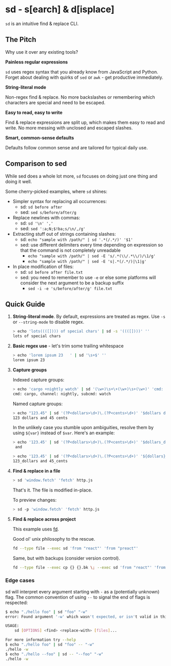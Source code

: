 # sd - s[earch] & d[isplace]

`sd` is an intuitive find & replace CLI.

## The Pitch

Why use it over any existing tools?

**Painless regular expressions**

`sd` uses regex syntax that you already know from JavaScript and Python. Forget
about dealing with quirks of `sed` or `awk` - get productive immediately.

**String-literal mode**

Non-regex find & replace. No more backslashes or remembering which characters
are special and need to be escaped.

**Easy to read, easy to write**

Find & replace expressions are split up, which makes them easy to read and
write. No more messing with unclosed and escaped slashes.

**Smart, common-sense defaults**

Defaults follow common sense and are tailored for typical daily use.

## Comparison to sed

While sed does a whole lot more, `sd` focuses on doing just one thing and doing
it well.

Some cherry-picked examples, where `sd` shines:

- Simpler syntax for replacing all occurrences:
  - sd: `sd before after`
  - sed: `sed s/before/after/g`
- Replace newlines with commas:
  - sd: `sd '\n' ','`
  - sed: `sed ':a;N;$!ba;s/\n/,/g'`
- Extracting stuff out of strings containing slashes:
  - sd: `echo "sample with /path/" | sd '.*(/.*/)' '$1'`
  - sed: use different delimiters every time depending on expression so that
    the command is not completely unreadable
    - `echo "sample with /path/" | sed -E 's/.*(\\/.*\\/)/\1/g'`
    - `echo "sample with /path/" | sed -E 's|.*(/.*/)|\1|g'`
- In place modification of files:
  - sd: `sd before after file.txt`
  - sed: you need to remember to use `-e` or else some platforms will consider
    the next argument to be a backup suffix
    - `sed -i -e 's/before/after/g' file.txt`

## Quick Guide

1. **String-literal mode**. By default, expressions are treated as regex. Use
   `-s` or `--string-mode` to disable regex.

   ```sh
   > echo 'lots((([]))) of special chars' | sd -s '((([])))' ''
   lots of special chars
   ```

2. **Basic regex use** - let's trim some trailing whitespace

   ```sh
   > echo 'lorem ipsum 23   ' | sd '\s+$' ''
   lorem ipsum 23
   ```

3. **Capture groups**

   Indexed capture groups:

   ```sh
   > echo 'cargo +nightly watch' | sd '(\w+)\s+\+(\w+)\s+(\w+)' 'cmd: $1, channel: $2, subcmd: $3'
   cmd: cargo, channel: nightly, subcmd: watch
   ```

   Named capture groups:

   ```sh
   > echo "123.45" | sd '(?P<dollars>\d+)\.(?P<cents>\d+)' '$dollars dollars and $cents cents'
   123 dollars and 45 cents
   ```

   In the unlikely case you stumble upon ambiguities, resolve them by using
   `${var}` instead of `$var`. Here's an example:

   ```sh
   > echo '123.45' | sd '(?P<dollars>\d+)\.(?P<cents>\d+)' '$dollars_dollars and $cents_cents'
    and

   > echo '123.45' | sd '(?P<dollars>\d+)\.(?P<cents>\d+)' '${dollars}_dollars and ${cents}_cents'
   123_dollars and 45_cents
   ```

4. **Find & replace in a file**

   ```sh
   > sd 'window.fetch' 'fetch' http.js
   ```

   That's it. The file is modified in-place.

   To preview changes:

   ```sh
   > sd -p 'window.fetch' 'fetch' http.js
   ```

5. **Find & replace across project**

   This example uses [fd](https://github.com/sharkdp/fd).

   Good ol' unix philosophy to the rescue.

   ```sh
   fd --type file --exec sd 'from "react"' 'from "preact"'
   ```

   Same, but with backups (consider version control).

   ```bash
   fd --type file --exec cp {} {}.bk \; --exec sd 'from "react"' 'from "preact"'
   ```

### Edge cases

sd will interpret every argument starting with `-` as a (potentially unknown)
flag. The common convention of using `--` to signal the end of flags is
respected:

```bash
$ echo "./hello foo" | sd "foo" "-w"
error: Found argument '-w' which wasn't expected, or isn't valid in this context

USAGE:
    sd [OPTIONS] <find> <replace-with> [files]...

For more information try --help
$ echo "./hello foo" | sd "foo" -- "-w"
./hello -w
$ echo "./hello --foo" | sd -- "--foo" "-w"
./hello -w
```
